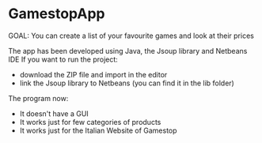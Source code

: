 # GamestopApp
GOAL: You can create a list of your favourite games and look at their prices

The app has been developed using Java, the Jsoup library and Netbeans IDE
If you want to run the project:
- download the ZIP file and import in the editor
- link the Jsoup library to Netbeans (you can find it in the lib folder)

The program now:
- It doesn't have a GUI
- It works just for few categories of products
- It works just for the Italian Website of Gamestop
